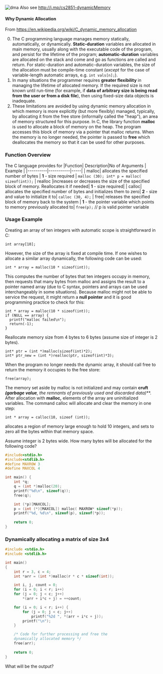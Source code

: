 
![dma](http://bit.ly/dynamicMemory)
Also see http://j.mp/cs2851-dynamicMemory 


#### Why Dynamic Allocation
From https://en.wikipedia.org/wiki/C_dynamic_memory_allocation

0. The C programming language manages memory statically, automatically, or dynamically. **Static-duration** variables are allocated in main memory, usually along with the executable code of the program, and persist for the lifetime of the program; **automatic-duration** variables are allocated on the stack and come and go as functions are called and return. For static-duration and automatic-duration variables, the size of the allocation must be compile-time constant (*except* for the case of variable-length automatic arrays, e.g. `int vals[n];`). 
1. In many situations the programmer requires **greater flexibility** in managing the lifetime of allocated memory. If the required size is not known until run-time (for example, if **data of arbitrary size is being read from the user or from a disk file**), then using fixed-size data objects is inadequate.
2. These limitations are avoided by using dynamic memory allocation in which memory is more explicitly (but more flexibly) managed, typically, by allocating it from the free store (informally called the "heap"), an area of memory structured for this purpose. In C, the library function **malloc** is used to allocate a block of memory on the heap. The program accesses this block of memory via a pointer that malloc returns. When the memory is no longer needed, the pointer is passed to **free** which deallocates the memory so that it can be used for other purposes.

### Function Overview 
The C language provides for 
|Function| Description|No of Arguments | Example |
|----------|-----------|-----|
| malloc| allocates the specified number of bytes | **1** - size required | `malloc (30); int* p = malloc( sizeof(int));` 
| realloc |increases or decreases the size of the specified block of memory. Reallocates it if needed| **1** - size required|
| calloc| allocates the specified number of bytes and initializes them to zero| **2** - size and value to initialize it to| `calloc (30, 4);`
| free| releases the specified block of memory back to the system | **1** - the pointer variable which points to memory previously allocated to| `free(p);` // p is valid pointer variable

### Usage Example 
Creating an array of ten integers with automatic scope is straightforward in C:

    int array[10];

However, the size of the array is fixed at compile time. If one wishes to allocate a similar array dynamically, the following code can be used:

    int * array = malloc(10 * sizeof(int));

This computes the number of bytes that ten integers occupy in memory, then requests that many bytes from malloc and assigns the result to a pointer named array (due to C syntax, pointers and arrays can be used interchangeably in some situations). Because malloc might not be able to service the request, it might return a **null pointer** and it is good programming practice to check for this:

    int * array = malloc(10 * sizeof(int));
    if (NULL == array) {
      printf("malloc failed\n");
      return(-1);
    }

Reallocate memory size from 4 bytes to 6 bytes (assume size of integer is 2 bytes). 

    int* ptr = (int *)malloc(sizeof(int)*2);
    int* ptr_new = (int *)realloc(ptr, sizeof(int)*3);

When the program no longer needs the dynamic array, it should call free to return the memory it occupies to the free store:

    free(array);

The memory set aside by malloc is not initialized and may contain **cruft** ***(garbage value**, the remnants of previously used and discarded data)***. After allocation with **malloc,** elements of the array are uninitialized variables. The command calloc will allocate and clear the memory in one step:

    int * array = calloc(10, sizeof (int));

allocates a region of memory large enough to hold 10 integers, and sets to zero all the bytes within that memory space.

Assume integer is 2 bytes wide. How many bytes will be allocated for
the following code?

```c
#include<stdio.h>
#include<stdlib.h>
#define MAXROW 3
#define MAXCOL 4

int main() {
	int *q;
	q = (int *)malloc(20);
	printf("%d\n", sizeof(q));
	free(q);

	int (*p)[MAXCOL];
	p = (int (*)[MAXCOL]) malloc( MAXROW* sizeof(*p));
	printf("%d, %d\n", sizeof(p), sizeof(*p));
	
	return 0;
}

```



### Dynamically allocating a matrix of size 3x4

```c
#include <stdio.h>
#include <stdlib.h>

int main()
{
	int r = 3, c = 4;
	int *arr = (int *)malloc(r * c * sizeof(int));

	int i, j, count = 0;
	for (i = 0; i < r; i++)
	for (j = 0; j < c; j++)
		*(arr + i*c + j) = ++count;

	for (i = 0; i < r; i++) {
    	for (j = 0; j < c; j++)
    		printf("%2d ", *(arr + i*c + j));
	    printf("\n"); 
	}

    /* Code for further processing and free the 
	dynamically allocated memory */
    free(arr); 
    
    return 0;
}
```
What will be the output? 

<!--stackedit_data:
eyJoaXN0b3J5IjpbMTExMDcyNTEwMSw2MjI0ODI1OTUsLTExMj
g2MTY0NDhdfQ==
-->